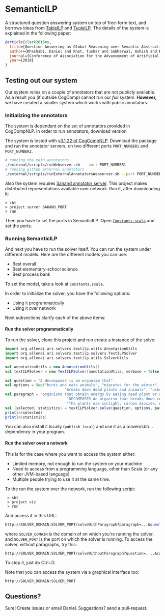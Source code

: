 # SemanticILP 

A structured question answering system on top of free-form text, and borrows ideas from [TableILP](ai2-website.s3.amazonaws.com/publications/tableilp_ijcai_2016.pdf) and [TupleILP](https://arxiv.org/abs/1704.05572). 
The details of the system is explained in the following paper: 

```bibtex 
@article{clark2016my,
  title={Question Answering as Global Reasoning over Semantic Abstractions},
  author={Khashabi, Daniel and Khot, Tushar and Sabharwal, Ashish and Roth, Dan},
  journal={Conference of Association for the Advancement of Artificial Intelligence},
  year={2018}
}
```

## Testing out our system
Our system relies on a couple of annotators that are not publicly available. As a result you (if outside CogComp) 
cannot run our *full* system. **However,** we have created a smaller system which works with public annotators. 

### Initializing the annotators 
The system is dependant on the set of annotators provided in CogCompNLP. In order to run annotators, download version 

The system is tested with [v3.1.22 of CogCompNLP](https://github.com/CogComp/cogcomp-nlp/releases/tag/v3.1.22). 
Download the package and run the annotator servers, on two different ports `PORT_NUMBER1` and `PORT_NUMBER2`.  
```bash 
# running the main annotators 
./external/scripts/runWebserver.sh  --port PORT_NUMBER1 
# running github external annotators 
./external/scripts/runExternalAnnotatorsWebserver.sh --port PORT_NUMBER2  
```

Also the system requires [Sahand annotator server](https://github.com/danyaljj/sahand/releases/tag/1.2.5). 
This project makes distributed representations available over network. Run it, after downloading it: 
 
```
> sbt 
> project server SAHAND_PORT
> run
```

Then you have to set the ports in SemanticILP. Open [`Constants.scala`](src/main/scala/org/allenai/ari/solvers/textilp/utils/Constants.scala) and set the ports.   

### Running SemanticILP 

And next you have to run the solver itself. You can run the system under different models. 
Here are the different models you can use: 

- Best overall  
- Best elementary-school science 
- Best process bank 

To set the model, take a look at `Constants.scala`. 


In order to initialize the solver, you have the following options: 

- Using it programmatically 
- Using it over network  

Next subsections clarify each of the above items: 

#### Run the solver programmatically 
To run the solver, clone this project and run create a instance of the solve: 

```scala 
import org.allenai.ari.solvers.textilp.utils.AnnotationUtils
import org.allenai.ari.solvers.textilp.solvers.TextILPSolver
import org.allenai.ari.solvers.textilp.utils.SolverUtils

val annotationUtils = new AnnotationUtils()
val textILPSolver = new TextILPSolver(annotationUtils, verbose = false, SolverUtils.params)
  
val question = "A decomposer is an organism that"
val options = Seq("hunts and eats animals", "migrates for the winter",
                           "breaks down dead plants and animals", "uses water and sunlight to make food")
val paragraph = "organisms that obtain energy by eating dead plant or animal matter. " +
                            "DECOMPOSER An organism that breaks down cells of dead plants and animals into simpler substances." +
                            "The plants use sunlight, carbon dioxide, water, and minerals to make food that sustains themselves and other organisms in the forest."                             
val (selected, statistics) = textILPSolver.solve(question, options, paragraph)
println(selected)
println(statistics)
```

You can also install it locally (`publish-local`) and use it as a maven/sbt/... dependency in your program.   

#### Run the solver over a network 
This is for the case where you want to access the system either: 
 - Limited memory, not enough to run the system on your machine 
 - Need to access from a programming language, other than Scala (or any other JVM-based language)
 - Multiple people trying to use it at the same time. 
 
To the run the system over the network, run the following script: 
```
 > sbt 
 > project viz 
 > run 
```

And access it in this URL: 
```bash
http://SOLVER_DOMAIN:SOLVER_PORT/solveWithParagraph?paragraph=...&question=....&candidates=...
```
where `SOLVER_DOMAIN` is the domain of on which you're running the solver, and `SOLVER_PORT` is the port on which 
the solver is running. To access the solver, without paragraphs, try this:
```bash
http://SOLVER_DOMAIN:SOLVER_PORT/solveWithoutParagraph?question=....&candidates=...
```
To stop it, just do Ctrl+D.

Note that you can access the system via a graphical interface too: 

```
http://SOLVER_DOMAIN:SOLVER_PORT
```


## Questions?

Sure! Create issues or email Daniel. Suggestions? send a pull-request. 